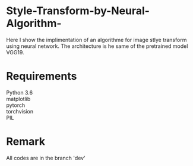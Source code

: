 # Style-Transform-by-Neural-Algorithm-
Here I show the implimentation of an algorithme for image stlye transform using neural network. The architecture is he same of the pretrained model VGG19. 

#  Requirements 
Python 3.6 <br/>
matplotlib <br/>
pytorch <br/>
torchvision <br/>
PIL <br/>


# Remark 
All codes are in the branch 'dev'

